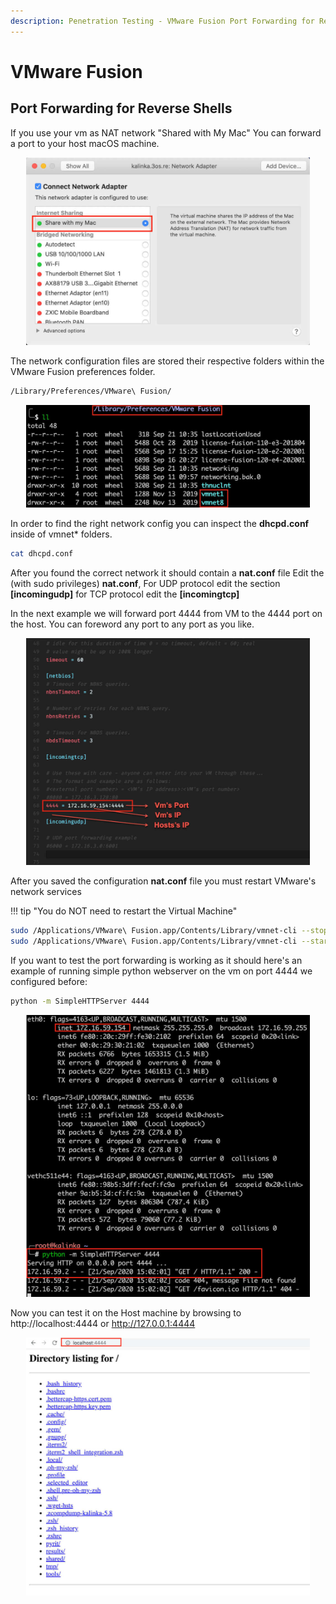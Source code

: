 ```yaml
---
description: Penetration Testing - VMware Fusion Port Forwarding for Reverse Shells
---
```


# VMware Fusion

## Port Forwarding for Reverse Shells

If you use your vm as NAT network "Shared with My Mac" You can forward a port to your host macOS machine.

<div style="width:90%; margin:0 auto">
    <img src="/assets/images/penetration-testing/vmwareFusion/vmware_network.jpg" alt="vmware_network">
</div>

The network configuration files are stored their respective folders within the VMware Fusion preferences folder.

```bash
/Library/Preferences/VMware\ Fusion/
```

<div style="width:90%; margin:0 auto">
    <img src="/assets/images/penetration-testing/vmwareFusion/vmwarenetworks.jpg" alt="vmware networks">
</div>

In order to find the right network config you can inspect the **dhcpd.conf** inside of vmnet\* folders.

```bash
cat dhcpd.conf
```

After you found the correct network it should contain a **nat.conf** file
Edit the (with sudo privileges) **nat.conf**, For UDP protocol edit the section **[incomingudp]**
for TCP protocol edit the **[incomingtcp]**

In the next example we will forward port 4444 from VM to the 4444 port on the host.
You can foreword any port to any port as you like.

<div style="width:90%; margin:0 auto">
    <img src="/assets/images/penetration-testing/vmwareFusion/vmware_nat_config.jpg" alt="vmware nat config">
</div>

After you saved the configuration **nat.conf** file you must restart VMware's network services

!!! tip "You do NOT need to restart the Virtual Machine"

```bash
sudo /Applications/VMware\ Fusion.app/Contents/Library/vmnet-cli --stop
sudo /Applications/VMware\ Fusion.app/Contents/Library/vmnet-cli --start
```

If you want to test the port forwarding is working as it should here's an example of running simple python webserver on the vm on port 4444 we configured before:

```bash
python -m SimpleHTTPServer 4444
```

<div style="width:90%; margin:0 auto">
    <img src="/assets/images/penetration-testing/vmwareFusion/pythonServerExmaple.jpg" alt="python server on port 4444">
</div>

Now you can test it on the Host machine by browsing to http://localhost:4444 or http://127.0.0.1:4444

<div style="width:90%; margin:0 auto">
    <img src="/assets/images/penetration-testing/vmwareFusion/host.jpg" alt="localhost forwarding">
</div>
